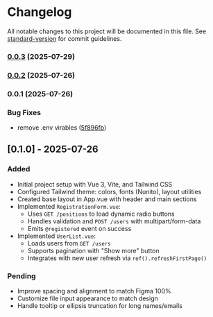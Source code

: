 # Changelog

All notable changes to this project will be documented in this file. See [standard-version](https://github.com/conventional-changelog/standard-version) for commit guidelines.

### [0.0.3](https://github.com/FranMM7/vue-userboard/compare/v0.0.2...v0.0.3) (2025-07-29)

### [0.0.2](https://github.com/FranMM7/vue-userboard/compare/v0.0.1...v0.0.2) (2025-07-26)

### 0.0.1 (2025-07-26)


### Bug Fixes

* remove .env virables ([5f896fb](https://github.com/FranMM7/vue-userboard/commit/5f896fbfc63201a0e037b344f9fec29997bfa14f))

## [0.1.0] - 2025-07-26
### Added
- Initial project setup with Vue 3, Vite, and Tailwind CSS
- Configured Tailwind theme: colors, fonts (Nunito), layout utilities
- Created base layout in App.vue with header and main sections
- Implemented `RegistrationForm.vue`:
  - Uses `GET /positions` to load dynamic radio buttons
  - Handles validation and `POST /users` with multipart/form-data
  - Emits `@registered` event on success
- Implemented `UserList.vue`:
  - Loads users from `GET /users`
  - Supports pagination with "Show more" button
  - Integrates with new user refresh via `ref().refreshFirstPage()`

### Pending
- Improve spacing and alignment to match Figma 100%
- Customize file input appearance to match design
- Handle tooltip or ellipsis truncation for long names/emails

